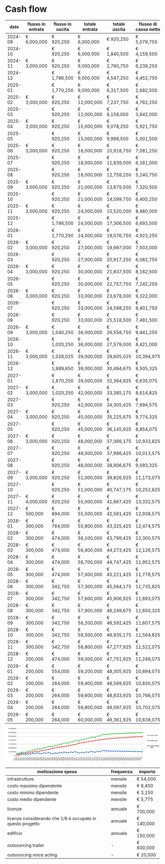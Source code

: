 <!--@-->

# Cash flow



|date|flusso in entrata|flusso in uscita|totale entrata|totale uscita|flusso di cassa netto|
|-|-|-|-|-|-|
|2024-09|€ 6,000,000|€ 920,250|€ 6,000,000|€ 920,250|€ 5,079,750|
|2024-10| |€ 920,250|€ 6,000,000|€ 1,840,500|€ 4,159,500|
|2024-11|€ 3,000,000|€ 920,250|€ 9,000,000|€ 2,760,750|€ 6,239,250|
|2024-12| |€ 1,786,500|€ 9,000,000|€ 4,547,250|€ 4,452,750|
|2025-01| |€ 1,770,250|€ 9,000,000|€ 6,317,500|€ 2,682,500|
|2025-02|€ 3,000,000|€ 920,250|€ 12,000,000|€ 7,237,750|€ 4,762,250|
|2025-03| |€ 920,250|€ 12,000,000|€ 8,158,000|€ 3,842,000|
|2025-04|€ 3,000,000|€ 920,250|€ 15,000,000|€ 9,078,250|€ 5,921,750|
|2025-05| |€ 920,250|€ 15,000,000|€ 9,998,500|€ 5,001,500|
|2025-06|€ 3,000,000|€ 920,250|€ 18,000,000|€ 10,918,750|€ 7,081,250|
|2025-07| |€ 920,250|€ 18,000,000|€ 11,839,000|€ 6,161,000|
|2025-08| |€ 920,250|€ 18,000,000|€ 12,759,250|€ 5,240,750|
|2025-09|€ 3,000,000|€ 920,250|€ 21,000,000|€ 13,679,500|€ 7,320,500|
|2025-10| |€ 920,250|€ 21,000,000|€ 14,599,750|€ 6,400,250|
|2025-11|€ 3,000,000|€ 920,250|€ 24,000,000|€ 15,520,000|€ 8,480,000|
|2025-12| |€ 1,786,500|€ 24,000,000|€ 17,306,500|€ 6,693,500|
|2026-01| |€ 1,770,250|€ 24,000,000|€ 19,076,750|€ 4,923,250|
|2026-02|€ 3,000,000|€ 920,250|€ 27,000,000|€ 19,997,000|€ 7,003,000|
|2026-03| |€ 920,250|€ 27,000,000|€ 20,917,250|€ 6,082,750|
|2026-04|€ 3,000,000|€ 920,250|€ 30,000,000|€ 21,837,500|€ 8,162,500|
|2026-05| |€ 920,250|€ 30,000,000|€ 22,757,750|€ 7,242,250|
|2026-06|€ 3,000,000|€ 920,250|€ 33,000,000|€ 23,678,000|€ 9,322,000|
|2026-07| |€ 920,250|€ 33,000,000|€ 24,598,250|€ 8,401,750|
|2026-08| |€ 920,250|€ 33,000,000|€ 25,518,500|€ 7,481,500|
|2026-09|€ 3,000,000|€ 1,040,250|€ 36,000,000|€ 26,558,750|€ 9,441,250|
|2026-10| |€ 1,020,250|€ 36,000,000|€ 27,579,000|€ 8,421,000|
|2026-11|€ 3,000,000|€ 1,026,025|€ 39,000,000|€ 28,605,025|€ 10,394,975|
|2026-12| |€ 1,889,650|€ 39,000,000|€ 30,494,675|€ 8,505,325|
|2027-01| |€ 1,870,250|€ 39,000,000|€ 32,364,925|€ 6,635,075|
|2027-02|€ 3,000,000|€ 1,020,250|€ 42,000,000|€ 33,385,175|€ 8,614,825|
|2027-03| |€ 920,250|€ 42,000,000|€ 34,305,425|€ 7,694,575|
|2027-04|€ 3,000,000|€ 920,250|€ 45,000,000|€ 35,225,675|€ 9,774,325|
|2027-05| |€ 920,250|€ 45,000,000|€ 36,145,925|€ 8,854,075|
|2027-06|€ 3,000,000|€ 920,250|€ 48,000,000|€ 37,066,175|€ 10,933,825|
|2027-07| |€ 920,250|€ 48,000,000|€ 37,986,425|€ 10,013,575|
|2027-08| |€ 920,250|€ 48,000,000|€ 38,906,675|€ 9,093,325|
|2027-09|€ 3,000,000|€ 920,250|€ 51,000,000|€ 39,826,925|€ 11,173,075|
|2027-10| |€ 920,250|€ 51,000,000|€ 40,747,175|€ 10,252,825|
|2027-11|€ 4,000,000|€ 920,250|€ 55,000,000|€ 41,667,425|€ 13,332,575|
|2027-12|€ 500,000|€ 894,000|€ 55,500,000|€ 42,561,425|€ 12,938,575|
|2028-01|€ 300,000|€ 764,000|€ 55,800,000|€ 43,325,425|€ 12,474,575|
|2028-02|€ 300,000|€ 474,000|€ 56,100,000|€ 43,799,425|€ 12,300,575|
|2028-03|€ 300,000|€ 474,000|€ 56,400,000|€ 44,273,425|€ 12,126,575|
|2028-04|€ 300,000|€ 474,000|€ 56,700,000|€ 44,747,425|€ 11,952,575|
|2028-05|€ 300,000|€ 474,000|€ 57,000,000|€ 45,221,425|€ 11,778,575|
|2028-06|€ 300,000|€ 342,750|€ 57,300,000|€ 45,564,175|€ 11,735,825|
|2028-07|€ 300,000|€ 342,750|€ 57,600,000|€ 45,906,925|€ 11,693,075|
|2028-08|€ 300,000|€ 342,750|€ 57,900,000|€ 46,249,675|€ 11,650,325|
|2028-09|€ 300,000|€ 342,750|€ 58,200,000|€ 46,592,425|€ 11,607,575|
|2028-10|€ 300,000|€ 342,750|€ 58,500,000|€ 46,935,175|€ 11,564,825|
|2028-11|€ 300,000|€ 342,750|€ 58,800,000|€ 47,277,925|€ 11,522,075|
|2028-12|€ 200,000|€ 474,000|€ 59,000,000|€ 47,751,925|€ 11,248,075|
|2029-01|€ 200,000|€ 554,000|€ 59,200,000|€ 48,305,925|€ 10,894,075|
|2029-02|€ 200,000|€ 264,000|€ 59,400,000|€ 48,569,925|€ 10,830,075|
|2029-03|€ 200,000|€ 264,000|€ 59,600,000|€ 48,833,925|€ 10,766,075|
|2029-04|€ 200,000|€ 264,000|€ 59,800,000|€ 49,097,925|€ 10,702,075|
|2029-05|€ 200,000|€ 264,000|€ 60,000,000|€ 49,361,925|€ 10,638,075|

<p align="center">
  <img src="../../img/cash.png" alt="Grafico cash flow" />
</p>

|motivazione spesa|frequenza|importo|
|-|-|-|
|infrastrutture |mensile|€ 54,000| 
| costo massimo dipendente |mensile|€ 8,400| 
| costo minimo dipendente |mensile|€ 3,150| 
| costo medio dipendente |mensile|€ 5,775| 
| licenze|annuale|€ 700,000| 
| licenze considerando che 1/6 è occupato in questo progetto|annuale|€ 140,000| 
| edificio|annuale|€ 150,000| 
|outsourcing trailer| - |€ 600,000|
|outsourcing voice acting| - |€ 20,000| 

